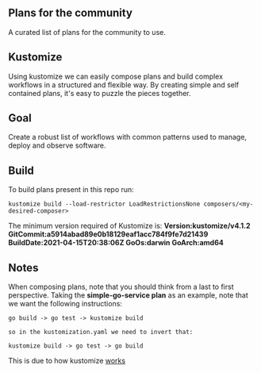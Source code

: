 ## Plans for the community

A curated list of plans for the community to use.

## Kustomize

Using kustomize we can easily compose plans and build complex workflows in a structured and flexible way.
By creating simple and self contained plans, it's easy to puzzle the pieces together.

## Goal

Create a robust list of workflows with common patterns used to manage, deploy and observe software.

## Build

To build plans present in this repo run:

    kustomize build --load-restrictor LoadRestrictionsNone composers/<my-desired-composer>
    
The minimum version required of Kustomize is: **Version:kustomize/v4.1.2 GitCommit:a5914abad89e0b18129eaf1acc784f9fe7d21439 BuildDate:2021-04-15T20:38:06Z GoOs:darwin GoArch:amd64**

## Notes

When composing plans, note that you should think from a last to first perspective. Taking the **simple-go-service plan**
as an example, note that we want the following instructions:

    go build -> go test -> kustomize build  
    
    so in the kustomization.yaml we need to invert that:
    
    kustomize build -> go test -> go build

This is due to how kustomize [works](https://github.com/kubernetes-sigs/kustomize/pull/3048)
